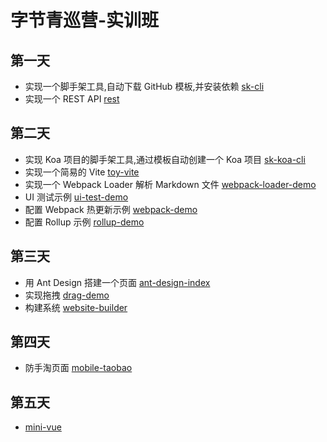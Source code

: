 # 字节青巡营-实训班

## 第一天

- 实现一个脚手架工具,自动下载 GitHub 模板,并安装依赖 [sk-cli](01-day/sk-cli/)
- 实现一个 REST API [rest](01-day/rest/)

## 第二天

- 实现 Koa 项目的脚手架工具,通过模板自动创建一个 Koa 项目 [sk-koa-cli](02-day/sk-koa-cli/)
- 实现一个简易的 Vite [toy-vite](02-day/toy-vite/)
- 实现一个 Webpack Loader 解析 Markdown 文件 [webpack-loader-demo](02-day/webpack-loader-demo/)
- UI 测试示例 [ui-test-demo](02-day/ui-test-demo/)
- 配置 Webpack 热更新示例 [webpack-demo](02-day/webpack-demo/)
- 配置 Rollup 示例 [rollup-demo](02-day/rollup-demo/)

## 第三天

- 用 Ant Design 搭建一个页面 [ant-design-index](03-day/ant-design-index/)
- 实现拖拽 [drag-demo](03-day/drag-demo/)
- 构建系统 [website-builder](03-day/website-builder/)

## 第四天

- 防手淘页面 [mobile-taobao](./04-day/mobile-taobao/)

## 第五天

- [mini-vue](./05-day/mini-vue/)
